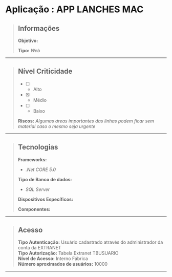 # Aplicação : APP LANCHES MAC  



> ## Informações
>
> **Objetivo:**     
>
> **Tipo:** *Web*  
---




> ## Nível Criticidade
> - [ ] - Alto  
> - [x] - Médio  
> - [ ] - Baixo  
>  
> **Riscos:** *Algumas áreas importantes das linhas podem ficar sem material caso o mesmo seja urgente*  
---



> ## Tecnologias
>
> **Frameworks:**  
> - *.Net CORE 5.0*  
>
> **Tipo de Banco de dados:**  
> - *SQL Server*
>
> **Dispositivos Específicos:**  
>
> **Componentes:**  
>  
>   
>

---

> ## Acesso
>
> **Tipo Autenticação:** Usuário cadastrado através do administrador da conta da EXTRANET  
> **Tipo Autorização:** Tabela Extranet TBUSUARIO  
> **Nível de Acesso:** Interno Fábrica  
> **Número aproximados de usuários:**  10000
---



